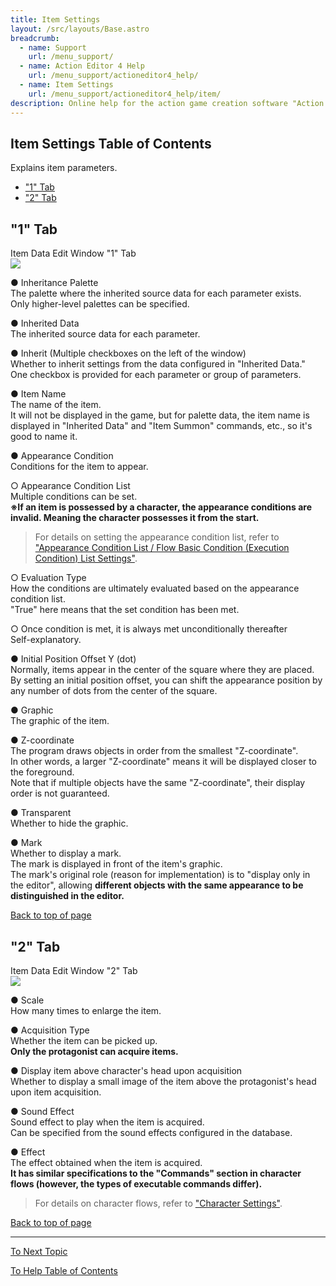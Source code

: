 ```yaml
---
title: Item Settings
layout: /src/layouts/Base.astro
breadcrumb:
  - name: Support
    url: /menu_support/
  - name: Action Editor 4 Help
    url: /menu_support/actioneditor4_help/
  - name: Item Settings
    url: /menu_support/actioneditor4_help/item/
description: Online help for the action game creation software "Action Editor 4". "Item Settings" is a page within "Omoshiro Game Shrine".
---
```


<a name="TOP"></a>

## Item Settings Table of Contents

Explains item parameters.  

- ["1" Tab](#ITEM_1)
- ["2" Tab](#ITEM_2)

<a name="ITEM_1"></a>

## "1" Tab

Item Data Edit Window "1" Tab  
![](/menu_support/actioneditor4_help/item/Item1.jpg)  
  

● Inheritance Palette  
The palette where the inherited source data for each parameter exists.  
Only higher-level palettes can be specified.  
  
● Inherited Data  
The inherited source data for each parameter.  
  
● Inherit (Multiple checkboxes on the left of the window)  
Whether to inherit settings from the data configured in "Inherited Data."  
One checkbox is provided for each parameter or group of parameters.  
  
● Item Name  
The name of the item.  
It will not be displayed in the game, but for palette data, the item name is displayed in "Inherited Data" and "Item Summon" commands, etc., so it's good to name it.  
  
● Appearance Condition  
Conditions for the item to appear.  
  
○ Appearance Condition List  
Multiple conditions can be set.  
**※If an item is possessed by a character, the appearance conditions are invalid. Meaning the character possesses it from the start.**  
> For details on setting the appearance condition list, refer to ["Appearance Condition List / Flow Basic Condition (Execution Condition) List Settings"](../cond/).  
  
○ Evaluation Type  
How the conditions are ultimately evaluated based on the appearance condition list.  
"True" here means that the set condition has been met.  
  
○ Once condition is met, it is always met unconditionally thereafter  
Self-explanatory.  
  
● Initial Position Offset Y (dot)  
Normally, items appear in the center of the square where they are placed.  
By setting an initial position offset, you can shift the appearance position by any number of dots from the center of the square.  
  
● Graphic  
The graphic of the item.  
  
● Z-coordinate  
The program draws objects in order from the smallest "Z-coordinate".  
In other words, a larger "Z-coordinate" means it will be displayed closer to the foreground.  
Note that if multiple objects have the same "Z-coordinate", their display order is not guaranteed.  
  
● Transparent  
Whether to hide the graphic.  
  
● Mark  
Whether to display a mark.  
The mark is displayed in front of the item's graphic.  
The mark's original role (reason for implementation) is to "display only in the editor", allowing **different objects with the same appearance to be distinguished in the editor.**  

[Back to top of page](#TOP)

<a name="ITEM_2"></a>

## "2" Tab

Item Data Edit Window "2" Tab  
![](/menu_support/actioneditor4_help/item/Item2.jpg)  
  

● Scale  
How many times to enlarge the item.  
  
● Acquisition Type  
Whether the item can be picked up.  
**Only the protagonist can acquire items.**  
  
● Display item above character's head upon acquisition  
Whether to display a small image of the item above the protagonist's head upon item acquisition.  
  
● Sound Effect  
Sound effect to play when the item is acquired.  
Can be specified from the sound effects configured in the database.  
  
● Effect  
The effect obtained when the item is acquired.  
**It has similar specifications to the "Commands" section in character flows (however, the types of executable commands differ).**  
> For details on character flows, refer to ["Character Settings"](../chara/#CHARA_4).  

[Back to top of page](#TOP)

---

  

[To Next Topic](../commando/)

[To Help Table of Contents](..)
